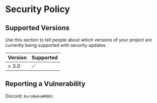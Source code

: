 # Security Policy

## Supported Versions

Use this section to tell people about which versions of your project are
currently being supported with security updates.

| Version | Supported          |
| ------- | ------------------ |
| > 3.0   | :white_check_mark: |


## Reporting a Vulnerability

Discord: `KuroNeko#0001`
